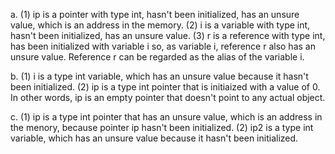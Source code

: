 a. (1) ip is a pointer with type int, hasn't been initialized, has an unsure value, which is an address in the memory.
   (2) i is a variable with type int, hasn't been initialized, has an unsure value.
   (3) r is a reference with type int, has been initialized with variable i so, as variable i, reference r also has an unsure value. Reference r can be regarded as the alias of the variable i.

b. (1) i is a type int variable, which has an unsure value because it hasn't been initialized.
   (2) ip is a type int pointer that is initiaized with a value of 0. In other words, ip is an empty pointer that doesn't point to any actual object.

c. (1) ip is a type int pointer that has an unsure value, which is an address in the menory,  because pointer ip hasn't been initialized.
   (2) ip2 is a type int variable, which has an unsure value because it hasn't been initialized.